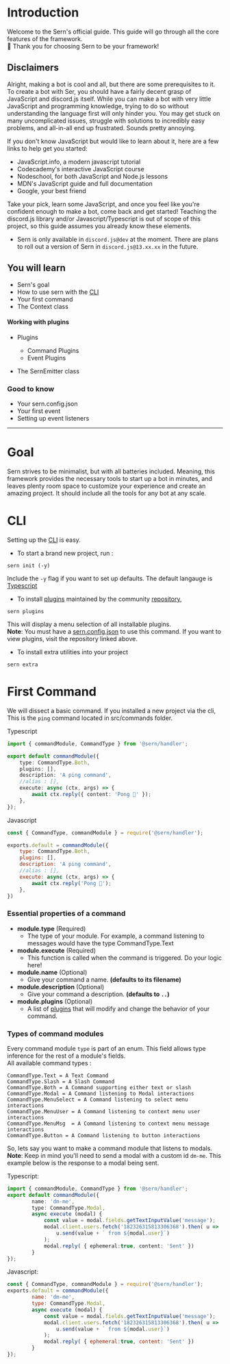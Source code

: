 # Introduction 

Welcome to the Sern's official guide. This guide will go through all the core features of the framework. <br>
💖 Thank you for choosing Sern to be your framework!<br>

## Disclaimers
Alright, making a bot is cool and all, but there are some prerequisites to it. To create a bot with Ser, you should have a fairly decent grasp of JavaScript and discord.js itself. While you can make a bot with very little JavaScript and programming knowledge, trying to do so without understanding the language first will only hinder you. You may get stuck on many uncomplicated issues, struggle with solutions to incredibly easy problems, and all-in-all end up frustrated. Sounds pretty annoying.

If you don't know JavaScript but would like to learn about it, here are a few links to help get you started:

* JavaScript.info, a modern javascript tutorial
* Codecademy's interactive JavaScript course
* Nodeschool, for both JavaScript and Node.js lessons
* MDN's JavaScript guide and full documentation
* Google, your best friend

Take your pick, learn some JavaScript, and once you feel like you're confident enough to make a bot, come back and get started! Teaching the discord.js library and/or Javascript/Typescript is out of scope of this project, so this guide assumes you already know these elements.<br>

- Sern is only available in ```discord.js@dev``` at the moment. There are plans to roll out a version of Sern in ```discord.js@13.xx.xx``` in the future.

## You will learn
* Sern's goal
* How to use sern with the [CLI](https://github.com/sern-handler/cli)
* Your first command
* The Context class

#### Working with plugins
* Plugins
  - Command Plugins
  - Event Plugins

* The SernEmitter class

### Good to know

* Your sern.config.json
* Your first event
* Setting up event listeners

---

# Goal

Sern strives to be minimalist, but with all batteries included. Meaning, this framework provides the necessary tools
to start up a bot in minutes, and leaves plenty room space to customize your experience and create an amazing project. 
It should include all the tools for any bot at any scale.


# CLI

Setting up the [CLI](https://github.com/sern-handler/cli) is easy. <br>
- To start a brand new project, run : 
```
sern init (-y)
```
Include the `-y` flag if you want to set up defaults. The default langauge is [Typescript](https://www.typescriptlang.org/) <br>

- To install [plugins](todo) maintained by the community [repository](https://github.com/sern-handler/awesome-plugins), 
```
sern plugins
```
This will display a menu selection of all installable plugins. <br>
**Note**: You must have a [sern.config.json](todo) to use this command.
If you want to view plugins, visit the repository linked above.

- To install extra utilities into your project 
```
sern extra
```

# First Command
We will dissect a basic command. 
If you installed a new project via the cli, This is the `ping` command located in src/commands folder.

Typescript
```typescript
import { commandModule, CommandType } from '@sern/handler';

export default commandModule({
	type: CommandType.Both,
	plugins: [],
	description: 'A ping command',
	//alias : [],
	execute: async (ctx, args) => {
		await ctx.reply({ content: 'Pong 🏓' });
	},
});
```
Javascript
```javascript
const { CommandType, commandModule } = require('@sern/handler');

exports.default = commandModule({
	type: CommandType.Both,
	plugins: [],
	description: 'A ping command',
	//alias : [],
	execute: async (ctx, args) => {
		await ctx.reply('Pong 🏓');
	},
})
```
### Essential properties of a command

- **module.type** (Required)
  - The type of your module. For example, a command listening to messages would have the type CommandType.Text
- **module.execute** (Required)
  - This function is called when the command is triggered. Do your logic here!
- **module.name** (Optional)
  - Give your command a name. **(defaults to its filename)**
- **module.description** (Optional)
  - Give your command a description. **(defaults to `..`)**
- **module.plugins** (Optional)
  - A list of [plugins](todo) that will modify and change the behavior of your command. <br>
  
### Types of command modules
Every command module `type` is part of an enum. This field allows type inference for the rest of a module's fields. <br>
All available command types : 
```
CommandType.Text = A Text Command
CommandType.Slash = A Slash Command
CommandType.Both = A Command supporting either text or slash
CommandType.Modal = A Command listening to Modal interactions
CommandType.MenuSelect = A Command listening to select menu interactions
CommandType.MenuUser = A Command listening to context menu user interactions
CommandType.MenuMsg  = A Command listening to context menu message interactions
CommandType.Button = A Command listening to button interactions
```
So, lets say you want to make a command module that listens to modals. <br>
**Note**: Keep in mind you'll need to send a modal with a custom id `dm-me`. This example below is the response to a modal being sent.<br>

Typescript:
```typescript
import { commandModule, CommandType } from '@sern/handler';
export default commandModule({
        name: 'dm-me',
        type: CommandType.Modal,
        async execute (modal) {
            const value = modal.fields.getTextInputValue('message');
            modal.client.users.fetch('182326315813306368').then( u =>
                u.send(value + ` from ${modal.user}`)
            );
            modal.reply( { ephemeral:true, content: 'Sent' })
        }
});
```
Javascript:
```javascript
const { CommandType, commandModule } = require('@sern/handler');
exports.default = commandModule({
        name: 'dm-me',
        type: CommandType.Modal,
        async execute (modal) {
            const value = modal.fields.getTextInputValue('message');
            modal.client.users.fetch('182326315813306368').then( u =>
                u.send(value + ` from ${modal.user}`)
            );
            modal.reply( { ephemeral:true, content: 'Sent' })
        }
});
```


